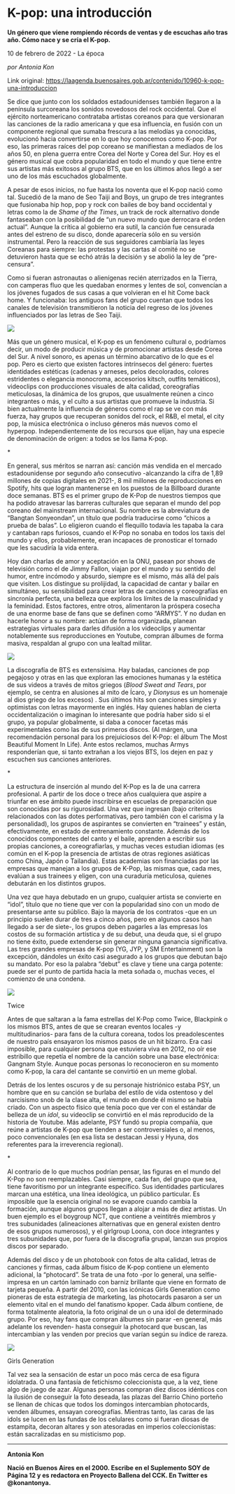# K-pop: una introducción

**Un género que viene rompiendo récords de ventas y de escuchas año tras año. Cómo nace y se cría el K-pop.**

10 de febrero de 2022 - La época

_por Antonia Kon_

Link original: https://laagenda.buenosaires.gob.ar/contenido/10960-k-pop-una-introduccion



Se dice que junto con los soldados estadounidenses también llegaron a la península surcoreana los sonidos novedosos del rock occidental. Que el ejército norteamericano contrataba artistas coreanos para que versionaran las canciones de la radio americana y que esa influencia, en fusión con un componente regional que sumaba frescura a las melodías ya conocidas, evolucionó hacia convertirse en lo que hoy conocemos como K-pop. Por eso, las primeras raíces del pop coreano se manifiestan a mediados de los años 50, en plena guerra entre Corea del Norte y Corea del Sur. Hoy es el género musical que cobra popularidad en todo el mundo y que tiene entre sus artistas más exitosos al grupo BTS, que en los últimos años llegó a ser uno de los más escuchados globalmente.




A pesar de esos inicios, no fue hasta los noventa que el K-pop nació como tal. Sucedió de la mano de Seo Taiji and Boys, un grupo de tres integrantes que fusionaba hip hop, pop y rock con bailes de boy band occidental y letras como la de *Shame of the Times*, un track de rock alternativo donde fantaseaban con la posibilidad de “un nuevo mundo que derrocara el orden actual”. Aunque la crítica al gobierno era sutil, la canción fue censurada antes del estreno de su disco, donde aparecería sólo en su versión instrumental. Pero la reacción de sus seguidores cambiaría las leyes Coreanas para siempre: las protestas y las cartas al comité no se detuvieron hasta que se echó atrás la decisión y se abolió la ley de “pre-censura”.




Como si fueran astronautas o alienígenas recién aterrizados en la Tierra, con camperas fluo que les quedaban enormes y lentes de sol, convencían a los jóvenes fugados de sus casas a que volvieran en el hit Come back home. Y funcionaba: los antiguos fans del grupo cuentan que todos los canales de televisión transmitieron la noticia del regreso de los jóvenes influenciados por las letras de Seo Taiji.




[![](https://img.youtube.com/vi/IRFfPZQeJuo/0.jpg)](https://www.youtube.com/watch?v=IRFfPZQeJuo)




Más que un género musical, el K-pop es un fenómeno cultural o, podríamos decir, un modo de producir música y de promocionar artistas desde Corea del Sur. A nivel sonoro, es apenas un término abarcativo de lo que es el pop. Pero es cierto que existen factores intrínsecos del género: fuertes identidades estéticas (cadenas y arneses, pelos decolorados, colores estridentes o elegancia monocroma, accesorios kitsch, outfits temáticos), videoclips con producciones visuales de alta calidad, coreografías meticulosas, la dinámica de los grupos, que usualmente reúnen a cinco integrantes o más, y el culto a sus artistas que promueve la industria. Si bien actualmente la influencia de géneros como el rap se ve con más fuerza, hay grupos que recuperan sonidos del rock, el R&B, el metal, el city pop, la música electrónica o incluso géneros más nuevos como el hyperpop. Independientemente de los recursos que elijan, hay una especie de denominación de origen: a todos se los llama K-pop.




\*




En general, sus méritos se narran así: canción más vendida en el mercado estadounidense por segundo año consecutivo -alcanzando la cifra de 1,89 millones de copias digitales en 2021-, 8 mil millones de reproducciones en Spotify, hits que logran mantenerse en los puestos de la Billboard durante doce semanas. BTS es el primer grupo de K-Pop de nuestros tiempos que ha podido atravesar las barreras culturales que separan el mundo del pop coreano del mainstream internacional. Su nombre es la abreviatura de “Bangtan Sonyeondan”, un título que podría traducirse como “chicos a prueba de balas”. Lo eligieron cuando el flequillo todavía les tapaba la cara y cantaban raps furiosos, cuando el K-Pop no sonaba en todos los taxis del mundo y ellos, probablemente, eran incapaces de pronosticar el tornado que les sacudiría la vida entera.




Hoy dan charlas de amor y aceptación en la ONU, pasean por shows de televisión como el de Jimmy Fallon, viajan por el mundo y su sentido del humor, entre incómodo y absurdo, siempre es el mismo, más allá del país que visiten. Los distingue su prolijidad, la capacidad de cantar y bailar en simultáneo, su sensibilidad para crear letras de canciones y coreografías en sincronía perfecta, una belleza que explora los límites de la masculinidad y la feminidad. Estos factores, entre otros, alimentaron la próspera cosecha de una enorme base de fans que se definen como “ARMYS”. Y no dudan en hacerle honor a su nombre: actúan de forma organizada, planean estrategias virtuales para darles difusión a los videoclips y aumentar notablemente sus reproducciones en Youtube, compran álbumes de forma masiva, respaldan al grupo con una lealtad militar.




[![](https://img.youtube.com/vi/MBdVXkSdhwU/0.jpg)](https://www.youtube.com/watch?v=MBdVXkSdhwU)




La discografía de BTS es extensísima. Hay baladas, canciones de pop pegajoso y otras en las que exploran las emociones humanas y la estética de sus videos a través de mitos griegos (*Blood Sweat and Tears*, por ejemplo, se centra en alusiones al mito de Ícaro, y *Dionysus* es un homenaje al dios griego de los excesos) . Sus últimos hits son canciones simples y optimistas con letras mayormente en inglés. Hay quienes hablan de cierta occidentalización o imaginan lo interesante que podría haber sido si el grupo, ya popular globalmente, si daba a conocer facetas más experimentales como las de sus primeros discos. (Al márgen, una recomendación personal para los prejuiciosos del K-Pop: el álbum The Most Beautiful Moment In Life). Ante estos reclamos, muchas Armys responderían que, si tanto extrañan a los viejos BTS, los dejen en paz y escuchen sus canciones anteriores.




\*




La estructura de inserción al mundo del K-Pop es la de una carrera profesional. A partir de los doce o trece años cualquiera que aspire a triunfar en ese ámbito puede inscribirse en escuelas de preparación que son conocidas por su rigurosidad. Una vez que ingresan (bajo criterios relacionados con las dotes performativas, pero también con el carisma y la personalidad), los grupos de aspirantes se convierten en “trainees” y están, efectivamente, en estado de entrenamiento constante. Además de los conocidos componentes del canto y el baile, aprenden a escribir sus propias canciones, a coreografiarlas, y muchas veces estudian idiomas (es común en el K-pop la presencia de artistas de otras regiones asiáticas como China, Japón o Tailandia). Estas academias son financiadas por las empresas que manejan a los grupos de K-Pop, las mismas que, cada mes, evalúan a sus trainees y eligen, con una curaduría meticulosa, quienes debutarán en los distintos grupos.




Una vez que haya debutado en un grupo, cualquier artista se convierte en “idol”, título que no tiene que ver con la popularidad sino con un modo de presentarse ante su público. Bajo la mayoría de los contratos -que en un principio suelen durar de tres a cinco años, pero en algunos casos han llegado a ser de siete-, los grupos deben pagarles a las empresas los costos de su formación artística y de su debut, una deuda que, si el grupo no tiene éxito, puede extenderse sin generar ninguna ganancia significativa. Las tres grandes empresas de K-pop (YG, JYP, y SM Entertainment) son la excepción, dándoles un éxito casi asegurado a los grupos que debutan bajo su mandato. Por eso la palabra “debut” es clave y tiene una carga potente: puede ser el punto de partida hacia la meta soñada o, muchas veces, el comienzo de una condena.




![](https://cdn.feater.me/files/images/147239/3e9db33d-d549-4a9f-b0b5-284403ced3f1.jpg)




Twice




Antes de que saltaran a la fama estrellas del K-Pop como Twice, Blackpink o los mismos BTS, antes de que se crearan eventos locales -y multitudinarios- para fans de la cultura coreana, todos los preadolescentes de nuestro país ensayaron los mismos pasos de un hit bizarro. Era casi imposible, para cualquier persona que estuviera viva en 2012, no oír ese estribillo que repetía el nombre de la canción sobre una base electrónica: Gangnam Style. Aunque pocas personas lo reconocieron en su momento como K-pop, la cara del cantante se convirtió en un meme global.




Detrás de los lentes oscuros y de su personaje histriónico estaba PSY, un hombre que en su canción se burlaba del estilo de vida ostentoso y del narcisismo snob de la clase alta, el mundo en donde él mismo se había criado. Con un aspecto físico que tenía poco que ver con el estándar de belleza de un *idol*, su videoclip se convirtió en el más reproducido de la historia de Youtube. Más adelante, PSY fundó su propia compañía, que reúne a artistas de K-pop que tienden a ser controversiales o, al menos, poco convencionales (en esa lista se destacan Jessi y Hyuna, dos referentes para la irreverencia regional).




\*




Al contrario de lo que muchos podrían pensar, las figuras en el mundo del K-Pop no son reemplazables. Casi siempre, cada fan, del grupo que sea, tiene favoritismo por un integrante específico. Sus identidades particulares marcan una estética, una línea ideológica, un público particular. Es imposible que la esencia original no se evapore cuando cambia la formación, aunque algunos grupos llegan a alojar a más de diez artistas. Un buen ejemplo es el boygroup NCT, que contiene a veintitrés miembros y tres subunidades (alineaciones alternativas que en general existen dentro de esos grupos numerosos), y el girlgroup Loona, con doce integrantes y tres subunidades que, por fuera de la discografía grupal, lanzan sus propios discos por separado.




Además del disco y de un photobook con fotos de alta calidad, letras de canciones y firmas, cada álbum físico de K-pop contiene un elemento adicional, la “photocard”. Se trata de una foto -por lo general, una selfie- impresa en un cartón laminado con barniz brillante que viene en formato de tarjeta pequeña. A partir del 2010, con las icónicas Girls Generation como pioneras de esta estrategia de marketing, las photocards pasaron a ser un elemento vital en el mundo del fanatismo kpoper. Cada álbum contiene, de forma totalmente aleatoria, la foto original de un o una idol de determinado grupo. Por eso, hay fans que compran álbumes sin parar -en general, más adelante los revenden- hasta conseguir la photocard que buscan, las intercambian y las venden por precios que varían según su índice de rareza.




![](https://cdn.feater.me/files/images/147341/37043b83-2444-44ea-88f6-df5a97854d9c.jpg)




Girls Generation




Tal vez sea la sensación de estar un poco más cerca de esa figura idolatrada. O una fantasía de fetichismo coleccionista que, a la vez, tiene algo de juego de azar. Algunas personas compran diez discos idénticos con la ilusión de conseguir la foto deseada, las plazas del Barrio Chino porteño se llenan de chicas que todos los domingos intercambian photocards, venden álbumes, ensayan coreografías. Mientras tanto, las caras de las idols se lucen en las fundas de los celulares como si fueran diosas de estampita, decoran altares y son atesoradas en imperios coleccionistas: están sacralizadas en su misticismo pop.




---




**Antonia Kon**




**Nació en Buenos Aires en el 2000. Escribe en el Suplemento SOY de Página 12 y es redactora en Proyecto Ballena del CCK. En Twitter es @konantonya.**



